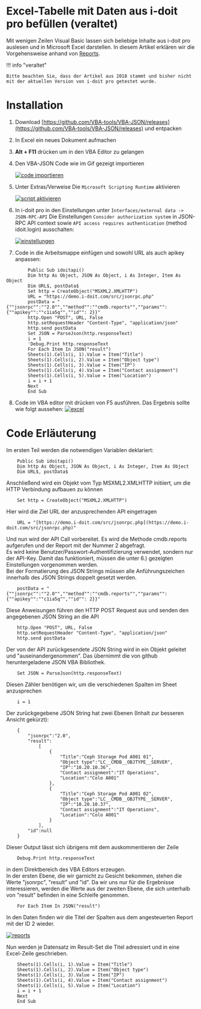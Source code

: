# Excel-Tabelle mit Daten aus i-doit pro befüllen (veraltet)

Mit wenigen Zeilen Visual Basic lassen sich beliebige Inhalte aus i-doit pro auslesen und in Microsoft Excel darstellen. In diesem Artikel erklären wir die Vorgehensweise anhand von [Reports](../auswertungen/report-manager.md).

!!! info "veraltet"

    Bitte beachten Sie, dass der Artikel aus 2018 stammt und bisher nicht mit der aktuellen Version von i-doit pro getestet wurde.

Installation
============

1.  Download [https://github.com/VBA-tools/VBA-JSON/releases](https://github.com/VBA-tools/VBA-JSON/releases) und entpacken

2.  In Excel ein neues Dokument aufmachen

3.  **Alt + F11** drücken um in den VBA Editor zu gelangen

4.  Den VBA-JSON Code wie im Gif gezeigt importieren

    [![code importieren](../assets/images/de/anwendungsfaelle/excel/1-excel.gif)](../assets/images/de/anwendungsfaelle/excel/1-excel.gif)

5.  Unter Extras/Verweise Die `Microsoft Scripting Runtime` aktivieren

    [![script aktivieren](../assets/images/de/anwendungsfaelle/excel/2-excel.gif)](../assets/images/de/anwendungsfaelle/excel/2-excel.gif)

6.  In i-doit pro in den Einstellungen unter `Interfaces/external data -> JSON-RPC-API` Die Einstellungen `Consider authorization system` in JSON-RPC API context sowie `API access requires authentication` (method idoit.login) ausschalten:

    [![einstellungen](../assets/images/de/anwendungsfaelle/excel/3-excel.png)](../assets/images/de/anwendungsfaelle/excel/3-excel.png)

7.  Code in die Arbeitsmappe einfügen und sowohl URL als auch apikey anpassen:

```
        Public Sub idoitapi()
        Dim http As Object, JSON As Object, i As Integer, Item As Object
        Dim URL$, postData$
        Set http = CreateObject("MSXML2.XMLHTTP")
        URL = "https://demo.i-doit.com/src/jsonrpc.php"
        postData = "{""jsonrpc"":""2.0"",""method"":""cmdb.reports"",""params"":{""apikey"":""c1ia5q"",""id"": 2}}"
        http.Open "POST", URL, False
        http.setRequestHeader "Content-Type", "application/json"
        http.send postData
        Set JSON = ParseJson(http.responseText)
        i = 1
        'Debug.Print http.responseText
        For Each Item In JSON("result")
        Sheets(1).Cells(i, 1).Value = Item("Title")
        Sheets(1).Cells(i, 2).Value = Item("Object type")
        Sheets(1).Cells(i, 3).Value = Item("IP")
        Sheets(1).Cells(i, 4).Value = Item("Contact assignment")
        Sheets(1).Cells(i, 5).Value = Item("Location")
        i = i + 1
        Next
        End Sub
```

8.  Code im VBA editor mit drücken von F5 ausführen. Das Ergebnis sollte wie folgt aussehen:
    [![excel](../assets/images/de/anwendungsfaelle/excel/4-excel.png)](../assets/images/de/anwendungsfaelle/excel/4-excel.png)

Code Erläuterung
================

Im ersten Teil werden die notwendigen Variablen deklariert:

```
    Public Sub idoitapi()
    Dim http As Object, JSON As Object, i As Integer, Item As Object
    Dim URL$, postData$
```

Anschließend wird ein Objekt vom Typ MSXML2.XMLHTTP initiiert, um die HTTP Verbindung aufbauen zu können

```
    Set http = CreateObject("MSXML2.XMLHTTP")
```

Hier wird die Ziel URL der anzusprechenden API eingetragen

```
    URL = "[https://demo.i-doit.com/src/jsonrpc.php](https://demo.i-doit.com/src/jsonrpc.php)"
```

Und nun wird der API Call vorbereitet. Es wird die Methode cmdb.reports aufgerufen und der Report mit der Nummer 2 abgefragt.<br>
Es wird keine Benutzer/Passwort-Authentifizierung verwendet, sondern nur der API-Key. Damit das funktioniert, müssen die unter 6.) gezeigten Einstellungen vorgenommen werden.<br>
Bei der Formatierung des JSON Strings müssen alle Anführungszeichen innerhalb des JSON Strings doppelt gesetzt werden.

```
    postData = "{""jsonrpc"":""2.0"",""method"":""cmdb.reports"",""params"":{""apikey"":""c1ia5q"",""id"": 2}}"
```

Diese Anweisungen führen den HTTP POST Request aus und senden den angegebenen JSON String an die API

```
    http.Open "POST", URL, False
    http.setRequestHeader "Content-Type", "application/json"
    http.send postData
```

Der von der API zurückgesendete JSON String wird in ein Objekt geleitet und "auseinandergenommen". Das übernimmt die von github heruntergeladene JSON VBA Bibliothek.

```
    Set JSON = ParseJson(http.responseText)
```

Diesen Zähler benötigen wir, um die verschiedenen Spalten im Sheet anzusprechen

```
    i = 1
```

Der zurückgegebene JSON String hat zwei Ebenen (Inhalt zur besseren Ansicht gekürzt):

```
    {
        "jsonrpc":"2.0",
        "result":
            [
                {
                    "Title":"Ceph Storage Pod A001 01",
                    "Object type":"LC__CMDB__OBJTYPE__SERVER",
                    "IP":"10.20.10.36",
                    "Contact assignment":"IT Operations",
                    "Location":"Colo A001"
                },
                {
                    "Title":"Ceph Storage Pod A001 02",
                    "Object type":"LC__CMDB__OBJTYPE__SERVER",
                    "IP":"10.20.10.37",
                    "Contact assignment":"IT Operations",
                    "Location":"Colo A001"
                }
            ],
        "id":null
    }
```

Dieser Output lässt sich übrigens mit dem auskommentieren der Zeile

```
    Debug.Print http.responseText
```

in dem Direktbereich des VBA Editors erzeugen.<br>
In der ersten Ebene, die wir garnicht zu Gesicht bekommen, stehen die Werte "jsonrpc", "result" und "id". Da wir uns nur für die Ergebnisse interessieren, werden die Werte aus der zweiten Ebene, die sich unterhalb von "result" befinden in eine Schleife genommen.

```
    For Each Item In JSON("result")
```

In den Daten finden wir die Titel der Spalten aus dem angesteuerten Report mit der ID 2 wieder.

[![reports](../assets/images/de/anwendungsfaelle/excel/5-excel.png)](../assets/images/de/anwendungsfaelle/excel/5-excel.png)

Nun werden je Datensatz im Result-Set die Titel adressiert und in eine Excel-Zeile geschrieben.

```
    Sheets(1).Cells(i, 1).Value = Item("Title")
    Sheets(1).Cells(i, 2).Value = Item("Object type")
    Sheets(1).Cells(i, 3).Value = Item("IP")
    Sheets(1).Cells(i, 4).Value = Item("Contact assignment")
    Sheets(1).Cells(i, 5).Value = Item("Location")
    i = i + 1
    Next
    End Sub
```
